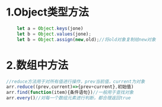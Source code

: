 # 1.Object类型方法

```javascript
    let a = Object.keys(jone)
    let b = Object.values(jone);
    let b = Object.assign(new,old);//将old对象复制给new对象
```

# 2.数组中方法

```javascript
//reduce方法用于对所有值进行操作，prev当前值，current为对象
arr.reduce((prev,current)=>{prev+current},初始值)
arr.find(function(item){条件语句})//一般用于查找对象
arr.every()//对每一个数组元素进行判断，都合理返回true
```

